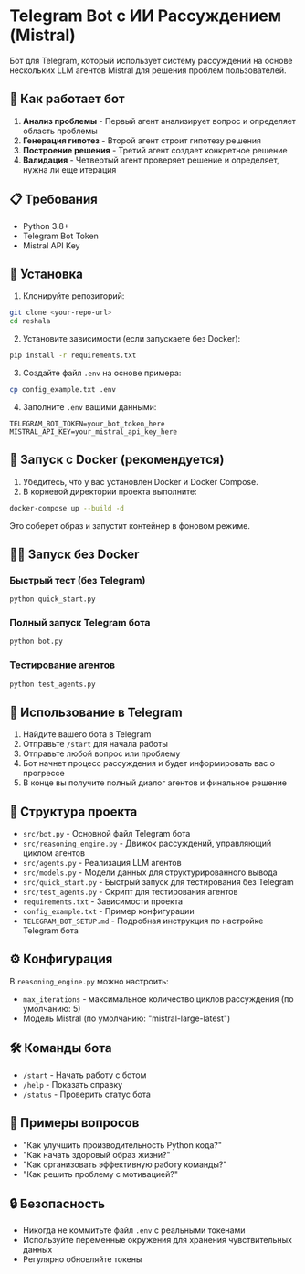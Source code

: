 # Telegram Bot с ИИ Рассуждением (Mistral)

Бот для Telegram, который использует систему рассуждений на основе нескольких LLM агентов Mistral для решения проблем пользователей.

## 🤖 Как работает бот

1. **Анализ проблемы** - Первый агент анализирует вопрос и определяет область проблемы
2. **Генерация гипотез** - Второй агент строит гипотезу решения
3. **Построение решения** - Третий агент создает конкретное решение
4. **Валидация** - Четвертый агент проверяет решение и определяет, нужна ли еще итерация

## 📋 Требования

- Python 3.8+
- Telegram Bot Token
- Mistral API Key

## 🚀 Установка

1. Клонируйте репозиторий:
```bash
git clone <your-repo-url>
cd reshala
```

2. Установите зависимости (если запускаете без Docker):
```bash
pip install -r requirements.txt
```

3. Создайте файл `.env` на основе примера:
```bash
cp config_example.txt .env
```

4. Заполните `.env` вашими данными:
```
TELEGRAM_BOT_TOKEN=your_bot_token_here
MISTRAL_API_KEY=your_mistral_api_key_here
```

## 🐳 Запуск с Docker (рекомендуется)

1. Убедитесь, что у вас установлен Docker и Docker Compose.
2. В корневой директории проекта выполните:
```bash
docker-compose up --build -d
```
   Это соберет образ и запустит контейнер в фоновом режиме.

## 🏃‍♂️ Запуск без Docker

### Быстрый тест (без Telegram)
```bash
python quick_start.py
```

### Полный запуск Telegram бота
```bash
python bot.py
```

### Тестирование агентов
```bash
python test_agents.py
```

## 📱 Использование в Telegram

1. Найдите вашего бота в Telegram
2. Отправьте `/start` для начала работы
3. Отправьте любой вопрос или проблему
4. Бот начнет процесс рассуждения и будет информировать вас о прогрессе
5. В конце вы получите полный диалог агентов и финальное решение

## 📁 Структура проекта

- `src/bot.py` - Основной файл Telegram бота
- `src/reasoning_engine.py` - Движок рассуждений, управляющий циклом агентов
- `src/agents.py` - Реализация LLM агентов
- `src/models.py` - Модели данных для структурированного вывода
- `src/quick_start.py` - Быстрый запуск для тестирования без Telegram
- `src/test_agents.py` - Скрипт для тестирования агентов
- `requirements.txt` - Зависимости проекта
- `config_example.txt` - Пример конфигурации
- `TELEGRAM_BOT_SETUP.md` - Подробная инструкция по настройке Telegram бота

## ⚙️ Конфигурация

В `reasoning_engine.py` можно настроить:
- `max_iterations` - максимальное количество циклов рассуждения (по умолчанию: 5)
- Модель Mistral (по умолчанию: "mistral-large-latest")

## 🛠 Команды бота

- `/start` - Начать работу с ботом
- `/help` - Показать справку
- `/status` - Проверить статус бота

## 📝 Примеры вопросов

- "Как улучшить производительность Python кода?"
- "Как начать здоровый образ жизни?"
- "Как организовать эффективную работу команды?"
- "Как решить проблему с мотивацией?"

## 🔒 Безопасность

- Никогда не коммитьте файл `.env` с реальными токенами
- Используйте переменные окружения для хранения чувствительных данных
- Регулярно обновляйте токены 
